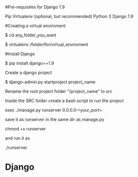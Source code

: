 #Pre-requisites for Django 1.9

Pip
Virtualenv (optional, but recommended)
Python 3
Django 1.9


#Creating a virtual enviroment

$ cd any_folder_you_want

$ virtualenv /folder/for/virtual_enviroment

#Install Django

$ pip install django==1.9

Create a django project 

$ django-admin.py startproject project_name

Rename the root project folder "/project_name" to src 

Inside the SRC folder create a bash script to run the project

exec ./manage.py runserver 0.0.0.0:<your_port>

save it as runserver in the same dir as manage.py

chmod +x runserver

and run it as

./runserver


# Django

